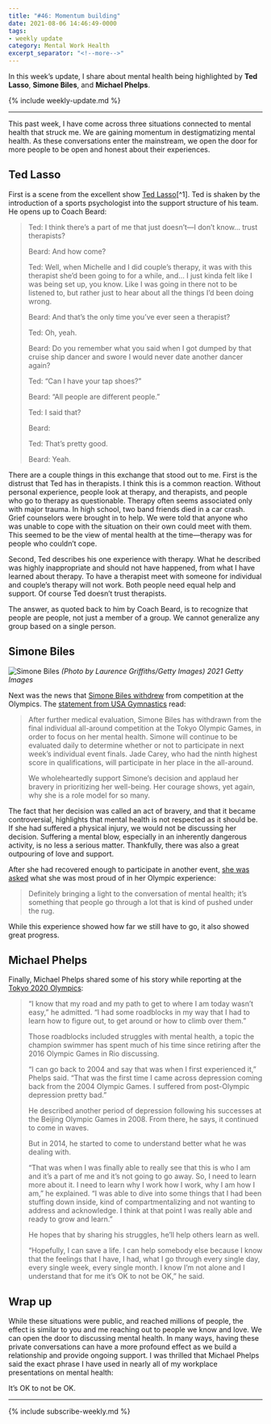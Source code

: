```yaml
---
title: "#46: Momentum building"
date: 2021-08-06 14:46:49-0000
tags:
- weekly update
category: Mental Work Health
excerpt_separator: "<!--more-->"
---
```


In this week’s update, I share about mental health being highlighted by **Ted Lasso**, **Simone Biles**, and **Michael Phelps**.

<!--more-->{% include weekly-update.md %}

***

This past week, I have come across three situations connected to mental health that struck me. We are gaining momentum in destigmatizing mental health. As these conversations enter the mainstream, we open the door for more people to be open and honest about their experiences.


## Ted Lasso

First is a scene from the excellent show [Ted Lasso](https://en.wikipedia.org/wiki/Ted_Lasso_(TV_series))[^1]. Ted is shaken by the introduction of a sports psychologist into the support structure of his team. He opens up to Coach Beard:

> Ted: I think there’s a part of me that just doesn’t—I don’t know… trust therapists?
> 
> Beard: And how come?
> 
> Ted: Well, when Michelle and I did couple’s therapy, it was with this therapist she’d been going to for a while, and… I just kinda felt like I was being set up, you know. Like I was going in there not to be listened to, but rather just to hear about all the things I’d been doing wrong.
> 
> Beard: And that’s the only time you’ve ever seen a therapist?
> 
> Ted: Oh, yeah.
> 
> Beard: Do you remember what you said when I got dumped by that cruise ship dancer and swore I would never date another dancer again?
> 
> Ted: “Can I have your tap shoes?”
> 
> Beard: “All people are different people.”
> 
> Ted: I said that?
> 
> Beard: <Nods head>
> 
> Ted: That’s pretty good.
> 
> Beard: Yeah.

There are a couple things in this exchange that stood out to me. First is the distrust that Ted has in therapists. I think this is a common reaction. Without personal experience, people look at therapy, and therapists, and people who go to therapy as questionable. Therapy often seems associated only with major trauma. In high school, two band friends died in a car crash. Grief counselors were brought in to help. We were told that anyone who was unable to cope with the situation on their own could meet with them. This seemed to be the view of mental health at the time—therapy was for people who couldn’t cope.

Second, Ted describes his one experience with therapy. What he described was highly inappropriate and should not have happened, from what I have learned about therapy. To have a therapist meet with someone for individual and couple’s therapy will not work. Both people need equal help and support. Of course Ted doesn’t trust therapists.

The answer, as quoted back to him by Coach Beard, is to recognize that people are people, not just a member of a group. We cannot generalize any group based on a single person.


## Simone Biles

![Simone Biles](https://www.mentalworkhealth.org/uploads/2021/4392126ee7.jpg)
*(Photo by Laurence Griffiths/Getty Images) 2021 Getty Images*

Next was the news that [Simone Biles withdrew](https://olympics.com/tokyo-2020/en/news/simone-biles-pulls-out-of-team-event-after-one-event) from competition at the Olympics. The [statement from USA Gymnastics](https://twitter.com/USAGym/status/1420266286441922562) read:

> After further medical evaluation, Simone Biles has withdrawn from the final individual all-around competition at the Tokyo Olympic Games, in order to focus on her mental health. Simone will continue to be evaluated daily to determine whether or not to participate in next week’s individual event finals. Jade Carey, who had the ninth highest score in qualifications, will participate in her place in the all-around.
> 
> We wholeheartedly support Simone’s decision and applaud her bravery in prioritizing her well-being. Her courage shows, yet again, why she is a role model for so many.

The fact that her decision was called an act of bravery, and that it became controversial, highlights that mental health is not respected as it should be. If she had suffered a physical injury, we would not be discussing her decision. Suffering a mental blow, especially in an inherently dangerous activity, is no less a serious matter. Thankfully, there was also a great outpouring of love and support.

After she had recovered enough to participate in another event, [she was asked](https://olympics.com/tokyo-2020/en/news/gymnastics-simone-biles-beam-bronze-tokyo-social-media-reaction) what she was most proud of in her Olympic experience:

> Definitely bringing a light to the conversation of mental health; it’s something that people go through a lot that is kind of pushed under the rug.

While this experience showed how far we still have to go, it also showed great progress.


## Michael Phelps

Finally, Michael Phelps shared some of his story while reporting at the [Tokyo 2020 Olympics](https://olympics.com/tokyo-2020/en/news/michael-phelps-don-t-be-afraid-to-dream-as-big-as-you-possibly-can):

> “I know that my road and my path to get to where I am today wasn’t easy,” he admitted. “I had some roadblocks in my way that I had to learn how to figure out, to get around or how to climb over them.”
> 
> Those roadblocks included struggles with mental health, a topic the champion swimmer has spent much of his time since retiring after the 2016 Olympic Games in Rio discussing.
> 
> “I can go back to 2004 and say that was when I first experienced it,” Phelps said. “That was the first time I came across depression coming back from the 2004 Olympic Games. I suffered from post-Olympic depression pretty bad.”
> 
> He described another period of depression following his successes at the Beijing Olympic Games in 2008. From there, he says, it continued to come in waves.
> 
> But in 2014, he started to come to understand better what he was dealing with.
> 
> “That was when I was finally able to really see that this is who I am and it’s a part of me and it’s not going to go away. So, I need to learn more about it. I need to learn why I work how I work, why I am how I am,” he explained. “I was able to dive into some things that I had been stuffing down inside, kind of compartmentalizing and not wanting to address and acknowledge. I think at that point I was really able and ready to grow and learn.”
> 
> He hopes that by sharing his struggles, he’ll help others learn as well.
> 
> “Hopefully, I can save a life. I can help somebody else because I know that the feelings that I have, I had, what I go through every single day, every single week, every single month. I know I’m not alone and I understand that for me it’s OK to not be OK,” he said.


## Wrap up

While these situations were public, and reached millions of people, the effect is similar to you and me reaching out to people we know and love. We can open the door to discussing mental health. In many ways, having these private conversations can have a more profound effect as we build a relationship and provide ongoing support. I was thrilled that Michael Phelps said the exact phrase I have used in nearly all of my workplace presentations on mental health:

It’s OK to not be OK.

***
{% include subscribe-weekly.md %}

[^1]: I wrote about Ted Lasso and the impact the show had on me [back in February]({% post_url 2021-02-24-talking-with-strangers %}).